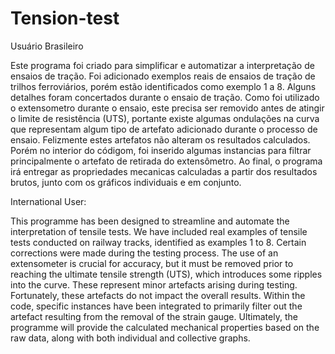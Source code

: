 # Tension-test

Usuário Brasileiro

Este programa foi criado para simplificar e automatizar a interpretação de ensaios de tração. Foi adicionado exemplos reais de ensaios de tração de trilhos ferroviários, porém estão identificados como exemplo 1 a 8. Alguns detalhes foram concertados durante o ensaio de tração. Como foi utilizado o extensometro durante o ensaio, este precisa ser removido antes de atingir o limite de resistência (UTS), portante existe algumas ondulações na curva que representam algum tipo de artefato adicionado durante o processo de ensaio. Felizmente estes artefatos não alteram os resultados calculados. Porém no interior do códigom, foi inserido algumas instancias para filtrar principalmente o artefato de retirada do extensômetro. Ao final, o programa irá entregar as propriedades mecanicas calculadas a partir dos resultados brutos, junto com os gráficos individuais e em conjunto.

International User: 

This programme has been designed to streamline and automate the interpretation of tensile tests. We have included real examples of tensile tests conducted on railway tracks, identified as examples 1 to 8. Certain corrections were made during the testing process. The use of an extensometer is crucial for accuracy, but it must be removed prior to reaching the ultimate tensile strength (UTS), which introduces some ripples into the curve. These represent minor artefacts arising during testing. Fortunately, these artefacts do not impact the overall results. Within the code, specific instances have been integrated to primarily filter out the artefact resulting from the removal of the strain gauge. Ultimately, the programme will provide the calculated mechanical properties based on the raw data, along with both individual and collective graphs.
